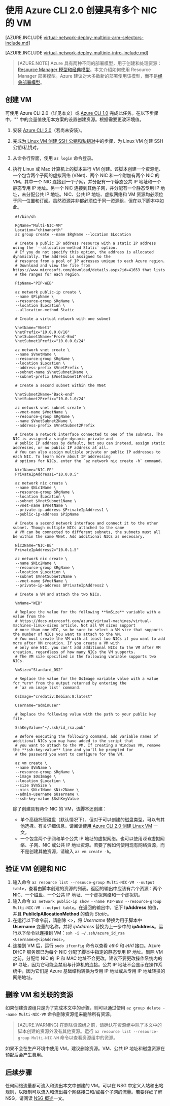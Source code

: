 <properties
    pageTitle="创建具有多个 NIC 的 VM — Azure CLI 2.0 | Azure"
    description="了解如何使用 Azure CLI 2.0 创建具有多个 NIC 的 VM。"
    services="virtual-network"
    documentationcenter="na"
    author="jimdial"
    manager="timlt"
    editor=""
    tags="azure-resource-manager" />
<tags
    ms.assetid="8e906a4b-8583-4a97-9416-ee34cfa09a98"
    ms.service="virtual-network"
    ms.devlang="na"
    ms.topic="article"
    ms.tgt_pltfrm="na"
    ms.workload="infrastructure-services"
    ms.date="02/02/2016"
    wacn.date="03/31/2017"
    ms.author="jdial"
    ms.custom="H1Hack27Feb2017" />  


# 使用 Azure CLI 2.0 创建具有多个 NIC 的 VM

[AZURE.INCLUDE [virtual-network-deploy-multinic-arm-selectors-include.md](../../includes/virtual-network-deploy-multinic-arm-selectors-include.md)]

[AZURE.INCLUDE [virtual-network-deploy-multinic-intro-include.md](../../includes/virtual-network-deploy-multinic-intro-include.md)]

> [AZURE.NOTE]
Azure 具有两种不同的部署模型，用于创建和处理资源：[Resource Manager 模型和经典模型](/documentation/articles/resource-manager-deployment-model/)。本文介绍如何使用 Resource Manager 部署模型。Azure 建议对大多数新的部署使用该模型，而不是[经典部署模型](/documentation/articles/virtual-network-deploy-multinic-classic-cli/)。
>

## <a name="create"></a>创建 VM

可使用 Azure CLI 2.0（详见本文）或 [Azure CLI 1.0](/documentation/articles/virtual-network-deploy-multinic-cli-nodejs/) 完成此任务。在以下步骤中，"" 中的变量值使用本方案的设置创建资源。根据需要更改环境值。

1. 安装 [Azure CLI 2.0](https://docs.microsoft.com/cli/azure/install-az-cli2)（若尚未安装）。
2. 完成[为 Linux VM 创建 SSH 公钥和私钥对](/documentation/articles/virtual-machines-linux-mac-create-ssh-keys/)中的步骤，为 Linux VM 创建 SSH 公钥/私钥对。
3. 从命令行界面，使用 `az login` 命令登录。
4. 执行 Linux 或 Mac 计算机上的脚本进行 VM 创建。该脚本创建一个资源组、一个包含两个子网的虚拟网络 (VNet)、两个 NIC 和一个附加有两个 NIC 的 VM。其中一个 NIC 连接到一个子网，并分配有一个静态公共 IP 地址和一个静态专用 IP 地址。另一个 NIC 连接到其他子网，并分配有一个静态专用 IP 地址，未分配公共 IP 地址。NIC、公共 IP 地址、虚拟网络和 VM 资源均必须位于同一位置和订阅。虽然资源并非都必须位于同一资源组，但在以下脚本中如此。

        #!/bin/sh

        RgName="Multi-NIC-VM"
        Location="chinanorth"
        az group create --name $RgName --location $Location

        # Create a public IP address resource with a static IP address using the `--allocation-method Static` option.
        # If you do not specify this option, the address is allocated dynamically. The address is assigned to the
        # resource from a pool of IP adresses unique to each Azure region. 
        # Download and view the file from https://www.microsoft.com/download/details.aspx?id=41653 that lists
        # the ranges for each region.

        PipName="PIP-WEB"

        az network public-ip create \
        --name $PipName \
        --resource-group $RgName \
        --location $Location \
        --allocation-method Static

        # Create a virtual network with one subnet

        VnetName="VNet1"
        VnetPrefix="10.0.0.0/16"
        VnetSubnet1Name="Front-End"
        VnetSubnet1Prefix="10.0.0.0/24"

        az network vnet create \
        --name $VnetName \
        --resource-group $RgName \
        --location $Location \
        --address-prefix $VnetPrefix \
        --subnet-name $VnetSubnet1Name \
        --subnet-prefix $VnetSubnet1Prefix

        # Create a second subnet within the VNet

        VnetSubnet2Name="Back-end"
        VnetSubnet2Prefix="10.0.1.0/24"

        az network vnet subnet create \
        --vnet-name $VnetName \
        --resource-group $RgName \
        --name $VnetSubnet2Name \
        --address-prefix $VnetSubnet2Prefix

        # Create a network interface connected to one of the subnets. The NIC is assigned a single dynamic private and
        # public IP address by default, but you can instead, assign static addresses, or no public IP address at all.
        # You can also assign multiple private or public IP addresses to each NIC. To learn more about IP addressing
        # options for NICs, enter the `az network nic create -h` command.

        Nic1Name="NIC-FE"
        PrivateIpAddress1="10.0.0.5"

        az network nic create \
        --name $Nic1Name \
        --resource-group $RgName \
        --location $Location \
        --subnet $VnetSubnet1Name \
        --vnet-name $VnetName \
        --private-ip-address $PrivateIpAddress1 \
        --public-ip-address $PipName

        # Create a second network interface and connect it to the other subnet. Though multiple NICs attached to the same
        # VM can be connected to different subnets, the subnets must all be within the same VNet. Add additional NICs as necessary.

        Nic2Name="NIC-BE"
        PrivateIpAddress2="10.0.1.5"

        az network nic create \
        --name $Nic2Name \
        --resource-group $RgName \
        --location $Location \
        --subnet $VnetSubnet2Name \
        --vnet-name $VnetName \
        --private-ip-address $PrivateIpAddress2 \

        # Create a VM and attach the two NICs.

        VmName="WEB"

        # Replace the value for the following **VmSize** variable with a value from the
        # https://docs.microsoft.com/azure/virtual-machines/virtual-machines-linux-sizes article. Not all VM sizes support
        # more than one NIC, so be sure to select a VM size that supports the number of NICs you want to attach to the VM.
        # You must create the VM with at least two NICs if you want to add more after VM creation. If you create a VM with
        # only one NIC, you can't add additional NICs to the VM after VM creation, regardless of how many NICs the VM supports.
        # The VM size specified in the following variable supports two NICs.

        VmSize="Standard_DS2"

        # Replace the value for the OsImage variable value with a value for *urn* from the output returned by entering the
        # `az vm image list` command.

        OsImage="credativ:Debian:8:latest"

        Username="adminuser"

        # Replace the following value with the path to your public key file.

        SshKeyValue="~/.ssh/id_rsa.pub"

        # Before executing the following command, add variable names of additional NICs you may have added to the script that
        # you want to attach to the VM. If creating a Windows VM, remove the **ssh-key-value** line and you'll be prompted for
        # the password you want to configure for the VM.

        az vm create \
        --name $VmName \
        --resource-group $RgName \
        --image $OsImage \
        --location $Location \
        --size $VmSize \
        --nics $Nic1Name $Nic2Name \
        --admin-username $Username \
        --ssh-key-value $SshKeyValue

    除了创建具有两个 NIC 的 VM，该脚本还创建：
    - 单个高级托管磁盘（默认情况下），但对于可以创建的磁盘类型，可以有其他选择。有关详细信息，请阅读[使用 Azure CLI 2.0 创建 Linux VM](/documentation/articles/virtual-machines-linux-quick-create-cli/) 一文。
    - 一个包含两个子网和单个公共 IP 地址的虚拟网络。也可以使用*现有*虚拟网络、子网、NIC 或公共 IP 地址资源。若要了解如何使用现有网络资源，而不是创建其他资源，请输入 `az vm create -h`。

## <a name = "validate"></a>验证 VM 创建和 NIC

1. 输入命令 `az resource list --resouce-group Multi-NIC-VM --output table`，查看由脚本创建的资源的列表。返回的输出中应该有六个资源：两个 NIC、一个磁盘、一个公共 IP 地址、一个虚拟网络和一个虚拟机。
2. 输入命令 `az network public-ip show --name PIP-WEB --resource-group Multi-NIC-VM --output table`。在返回的输出中，记下 **IpAddress** 的值，并且 **PublicIpAllocationMethod** 的值为 *Static*。
3. 在运行以下命令前，请删除 <>，将 *Username* 替换为用于脚本中 **Username** 变量的名称，并将 *ipAddress* 替换为上一步中的 **ipAddress**。运行以下命令以连接到 VM：`ssh -i ~/.ssh/azure_id_rsa <Username>@<ipAddress>`。
4. 连接到 VM 后，运行 `sudo ifconfig` 命令以查看 *eth0* 和 *eth1* 接口。Azure DHCP 服务器已为每个 NIC 分配了脚本中指定的静态专用 IP 地址。删除 VM 之前，分配给 NIC 的 IP 和 MAC 地址不会更改。建议不要更改操作系统内的 IP 寻址，因为它可能会禁用与计算机的连接。公共 IP 地址不会显示在操作系统中，因为它们是 Azure 基础结构转换为专用 IP 地址或从专用 IP 地址转换的网络地址。

## <a name= "clean-up"></a>删除 VM 和关联的资源

如果创建资源组只是为了完成本文中的步骤，则可以通过使用 `az group delete --name Multi-NIC-VM` 命令删除资源组来删除所有资源。

>[AZURE.WARNING]
在删除资源组之前，请确认在资源组中除了本文中的脚本创建的资源外没有其他资源。运行 `az resource list --resource-group Multi-NIC-VM` 命令以查看资源组中的资源。

如果不会在生产环境中使用 VM，建议删除资源。VM、公共 IP 地址和磁盘资源在预配后会产生费用。

## 后续步骤

任何网络流量都可流入和流出本文中创建的 VM。可以在 NSG 中定义入站和出站规则，以限制可以流入和流出每个网络接口和/或每个子网的流量。若要详细了解 NSG，请阅读 [NSG 概述](/documentation/articles/virtual-networks-nsg/)一文。

<!---HONumber=Mooncake_0327_2017-->
<!--Update_Description: change from CLI 1.0 to CLI 2.0-->